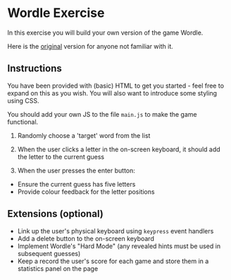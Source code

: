 # Wordle Exercise

In this exercise you will build your own version of the game Wordle.

Here is the [original](https://www.nytimes.com/games/wordle/index.html) version for anyone not familiar with it.

## Instructions

You have been provided with (basic) HTML to get you started - feel free to expand on this as you wish. You will also want to introduce some styling using CSS.

You should add your own JS to the file `main.js` to make the game functional.

1. Randomly choose a 'target' word from the list

2. When the user clicks a letter in the on-screen keyboard, it should add the letter to the current guess

3. When the user presses the enter button:

- Ensure the current guess has five letters
- Provide colour feedback for the letter positions

## Extensions (optional)

- Link up the user's physical keyboard using `keypress` event handlers
- Add a delete button to the on-screen keyboard
- Implement Wordle's "Hard Mode" (any revealed hints must be used in subsequent guesses)
- Keep a record the user's score for each game and store them in a statistics panel on the page
